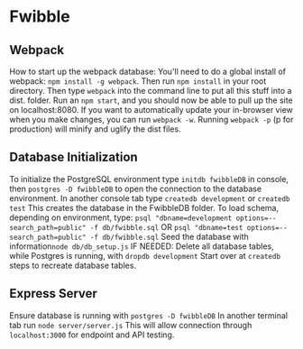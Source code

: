 # Fwibble

## Webpack

How to start up the webpack database:
You'll need to do a global install of webpack: `npm install -g webpack`.
Then run `npm install` in your root directory.
Then type `webpack` into the command line to put all this stuff into a dist. folder.
Run an `npm start`, and you should now be able to pull up the site on localhost:8080.
If you want to automatically update your in-browser view when you make changes, you can run `webpack -w`.
Running `webpack -p` (p for production) will minify and uglify the dist files.

## Database Initialization

To initialize the PostgreSQL environment type `initdb fwibbleDB` in console, then 
`postgres -D fwibbleDB` to open the connection to the database environment.
In another console tab type `createdb development` or `createdb test` 
This creates the database in the FwibbleDB folder.
To load schema, depending on environment, type:
  `psql "dbname=development options=--search_path=public" -f db/fwibble.sql`
OR
  `psql "dbname=test options=--search_path=public" -f db/fwibble.sql`
Seed the database with information`node db/db_setup.js`
IF NEEDED:
   Delete all database tables, while Postgres is running, with `dropdb development`
   Start over at `createdb` steps to recreate database tables.

## Express Server 

Ensure database is running with `postgres -D fwibbleDB`
In another terminal tab run `node server/server.js`
This will allow connection through `localhost:3000` for endpoint and API testing.